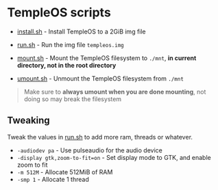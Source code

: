 # TempleOS scripts

- [install.sh](./install.sh) - Install TempleOS to a 2GiB img file

- [run.sh](./run.sh) - Run the img file ```templeos.img```

- [mount.sh](./mount.sh) - Mount the TempleOS filesystem to ```./mnt```, **in current directory, not in the root directory**

- [umount.sh](./umount.sh) - Unmount the TempleOS filesystem from ```./mnt```

> Make sure to **always umount when you are done mounting**, not doing so may break the filesystem

## Tweaking

Tweak the values in [run.sh](./run.sh) to add more ram, threads or whatever.

- ```-audiodev pa``` - Use pulseaudio for the audio device
- ```-display gtk,zoom-to-fit=on``` - Set display mode to GTK, and enable zoom to fit
- ```-m 512M``` - Allocate 512MiB of RAM
- ```-smp 1``` - Allocate 1 thread
